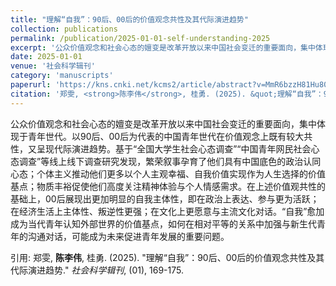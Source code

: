 ```yaml
---
title: "理解“自我”：90后、00后的价值观念共性及其代际演进趋势"
collection: publications
permalink: /publication/2025-01-01-self-understanding-2025
excerpt: '公众价值观念和社会心态的嬗变是改革开放以来中国社会变迁的重要面向，集中体现于青年世代。以90后、00后为代表的中国青年世代在价值观念上既有较大共性，又呈现代际演进趋势。基于“全国大学生社会心态调查”“中国青年网民社会心态调查”等线上线下调查研究发现，繁荣叙事孕育了他们具有中国底色的政治认同心态；个体主义推动他们更多以个人主观幸福、自我价值实现作为人生选择的价值基点；物质丰裕促使他们高度关注精神体验与个人情感需求。在上述价值观共性的基础上，00后展现出更加明显的自我主体性，即在政治上表达、参与更为活跃；在经济生活上主体性、叛逆性更强；在文化上更愿意与主流文化对话。“自我”愈加成为当代青年认知外部世界的价值基点，如何在相对平等的关系中加强与新生代青年的沟通对话，可能成为未来促进青年发展的重要问题。'
date: 2025-01-01
venue: '社会科学辑刊'
category: 'manuscripts'
paperurl: 'https://kns.cnki.net/kcms2/article/abstract?v=MmR6bzzH81Hu80zJHK9-FJ6wGwal9CaIBoZsujjQQsgHynOn1mrLizNSYVh9imGzWsKDDeaDCHqcjAKS3pWsqKb8kAlMk8-sjjpBGmazjAPLToUmgrPlKjm5n5z89pmFgYXv3ps0G2l7WI4ImbcOoCZ8eTI0I4IN&uniplatform=NZKPT&language=CHS'
citation: '郑雯, <strong>陈李伟</strong>, 桂勇. (2025). &quot;理解“自我”：90后、00后的价值观念共性及其代际演进趋势.&quot; <em>社会科学辑刊</em>, (01), 169-175.'
---
```

公众价值观念和社会心态的嬗变是改革开放以来中国社会变迁的重要面向，集中体现于青年世代。以90后、00后为代表的中国青年世代在价值观念上既有较大共性，又呈现代际演进趋势。基于“全国大学生社会心态调查”“中国青年网民社会心态调查”等线上线下调查研究发现，繁荣叙事孕育了他们具有中国底色的政治认同心态；个体主义推动他们更多以个人主观幸福、自我价值实现作为人生选择的价值基点；物质丰裕促使他们高度关注精神体验与个人情感需求。在上述价值观共性的基础上，00后展现出更加明显的自我主体性，即在政治上表达、参与更为活跃；在经济生活上主体性、叛逆性更强；在文化上更愿意与主流文化对话。“自我”愈加成为当代青年认知外部世界的价值基点，如何在相对平等的关系中加强与新生代青年的沟通对话，可能成为未来促进青年发展的重要问题。

引用: 郑雯, <strong>陈李伟</strong>, 桂勇. (2025). &quot;理解“自我”：90后、00后的价值观念共性及其代际演进趋势.&quot; <em>社会科学辑刊</em>, (01), 169-175.